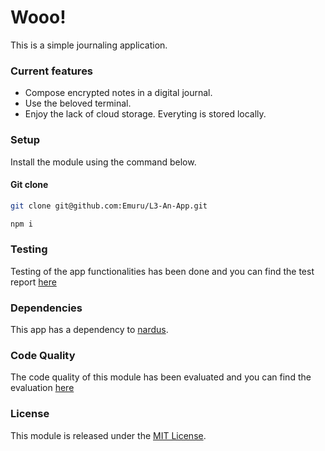 Wooo!
=============
This is a simple journaling application.
### Current features ###
- Compose encrypted notes in a digital journal.
- Use the beloved terminal.
- Enjoy the lack of cloud storage. Everyting is stored locally.


### Setup ###

Install the module using the command below.
#### Git clone
```sh
git clone git@github.com:Emuru/L3-An-App.git
```

```sh
npm i
```

### Testing ###
Testing of the app functionalities has been done and you can find the test report [here](./testrapport.md)

### Dependencies ###
This app has a dependency to [nardus](https://www.npmjs.com/package/nardus).

### Code Quality ###
The code quality of this module has been evaluated and you can find the evaluation [here](./reflektion.md)

### License ###

This module is released under the [MIT License](http://opensource.org/licenses/MIT).
